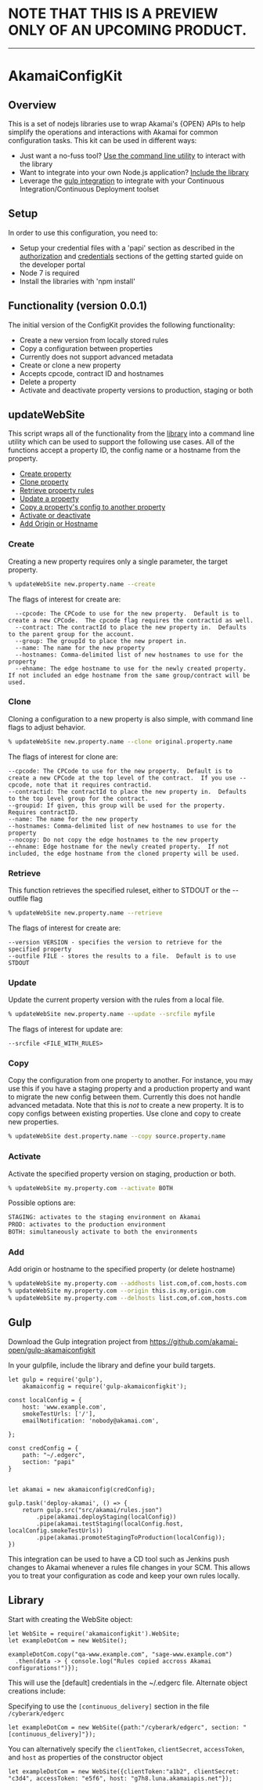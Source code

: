 # NOTE THAT THIS IS A PREVIEW ONLY OF AN UPCOMING PRODUCT. 

----

# AkamaiConfigKit


## Overview
This is a set of nodejs libraries use to wrap Akamai's {OPEN} APIs to help simplify the operations and interactions
with Akamai for common configuration tasks.  This kit can be used in different ways:
* Just want a no-fuss tool? [Use the command line utility](#updateWebSite) to interact with the library
* Want to integrate into your own Node.js application? [Include the library](#library) 
* Leverage the [gulp integration](#gulp) to integrate with your Continuous Integration/Continuous Deployment toolset

## Setup
In order to use this configuration, you need to:
* Setup your credential files with a 'papi' section as described in the [authorization](https://developer.akamai.com/introduction/Prov_Creds.html) and [credentials](https://developer.akamai.com/introduction/Conf_Client.html) sections of the getting started guide on the developer portal
* Node 7 is required
* Install the libraries with 'npm install'

## Functionality (version 0.0.1)
The initial version of the ConfigKit provides the following functionality:
* Create a new version from locally stored rules
* Copy a configuration between properties
 * Currently does not support advanced metadata
* Create or clone a new property
 * Accepts cpcode, contract ID and hostnames
* Delete a property
* Activate and deactivate property versions to production, staging or both

## updateWebSite
This script wraps all of the functionality from the [library](#library) into a command line utility which can be used to support the following use cases.  All of the functions accept a property ID, the config name or a hostname from the property.
* [Create property](#create)
* [Clone property](#clone)
* [Retrieve property rules](#retrieve)
* [Update a property](#update)
* [Copy a property's config to another property](#copy)
* [Activate or deactivate](#activate)
* [Add Origin or Hostname](#add)

### Create
Creating a new property requires only a single parameter, the target property.  

```bash
% updateWebSite new.property.name --create 
```

The flags of interest for create are:

```
  --cpcode: The CPCode to use for the new property.  Default is to create a new CPCode.  The cpcode flag requires the contractid as well.
  --contract: The contractId to place the new property in.  Defaults to the parent group for the account.
  --group: The groupId to place the new propert in. 
  --name: The name for the new property
  --hostnames: Comma-delimited list of new hostnames to use for the property
  --ehname: The edge hostname to use for the newly created property.  If not included an edge hostname from the same group/contract will be used.
```

### Clone
Cloning a configuration to a new property is also simple, with command line flags to adjust behavior. 

```bash
% updateWebSite new.property.name --clone original.property.name
```

The flags of interest for clone are:
```
--cpcode: The CPCode to use for the new property.  Default is to create a new CPCode at the top level of the contract.  If you use --cpcode, note that it requires contractid.
--contractid: The contractId to place the new property in.  Defaults to the top level group for the contract.
--groupid: If given, this group will be used for the property.  Requires contractID.
--name: The name for the new property
--hostnames: Comma-delimited list of new hostnames to use for the property
--nocopy: Do not copy the edge hostnames to the new property
--ehname: Edge hostname for the newly created property.  If not included, the edge hostname from the cloned property will be used.
```

### Retrieve
This function retrieves the specified ruleset, either to STDOUT or the --outfile flag

```bash
% updateWebSite new.property.name --retrieve
```

The flags of interest for create are:
```
--version VERSION - specifies the version to retrieve for the specified property
--outfile FILE - stores the results to a file.  Default is to use STDOUT
```

### Update
Update the current property version with the rules from a local file.

```bash
% updateWebSite new.property.name --update --srcfile myfile
```

The flags of interest for update are:
```
--srcfile <FILE_WITH_RULES>
```

### Copy
Copy the configuration from one property to another.  For instance, you may use this if you have a staging property and a production property and want to migrate the new config between them.  Currently this does not handle advanced metadata.  Note that this is *not* to create a new property.  It is to copy configs between existing properties.  Use clone and copy to create new properties.

```bash
% updateWebSite dest.property.name --copy source.property.name
```

### Activate
Activate the specified property version on staging, production or both.

```bash
% updateWebSite my.property.com --activate BOTH
```
Possible options are:
```bash
STAGING: activates to the staging environment on Akamai
PROD: activates to the production environment
BOTH: simultaneously activate to both the environments
```

### Add
Add origin or hostname to the specified property (or delete hostname)

```bash
% updateWebSite my.property.com --addhosts list.com,of.com,hosts.com
% updateWebSite my.property.com --origin this.is.my.origin.com
% updateWebSite my.property.com --delhosts list.com,of.com,hosts.com
```

## Gulp

Download the Gulp integration project from https://github.com/akamai-open/gulp-akamaiconfigkit

In your gulpfile, include the library and define your build targets.

```
let gulp = require('gulp'),
    akamaiconfig = require('gulp-akamaiconfigkit');

const localConfig = {
    host: 'www.example.com',
    smokeTestUrls: ['/'],
    emailNotification: 'nobody@akamai.com',

};

const credConfig = {
    path: "~/.edgerc",
    section: "papi"
}


let akamai = new akamaiconfig(credConfig);

gulp.task('deploy-akamai', () => {
    return gulp.src("src/akamai/rules.json")
        .pipe(akamai.deployStaging(localConfig))
        .pipe(akamai.testStaging(localConfig.host, localConfig.smokeTestUrls))
        .pipe(akamai.promoteStagingToProduction(localConfig));
})
```

This integration can be used to have a CD tool such as Jenkins push changes to Akamai whenever a rules file changes in your SCM.  This allows you to treat your configuration as code and keep your own rules locally.

## Library

Start with creating the WebSite object:

```
let WebSite = require('akamaiconfigkit').WebSite;
let exampleDotCom = new WebSite();

exampleDotCom.copy("qa-www.example.com", "sage-www.example.com")
  .then(data -> { console.log("Rules copied accross Akamai configurations!")});
```

This will use the [default] credentials in the ~/.edgerc file. Alternate object creations include:

Specifying to use the `[continuous_delivery]` section in the file `/cyberark/edgerc`

```
let exampleDotCom = new WebSite({path:"/cyberark/edgerc", section: "[continuous_delivery]"});
```

You can alternatively specify the `clientToken`, `clientSecret`, `accessToken`, and `host` as properties of the
constructor object

```
let exampleDotCom = new WebSite({clientToken:"a1b2", clientSecret: "c3d4", accessToken: "e5f6", host: "g7h8.luna.akamaiapis.net"});
```
